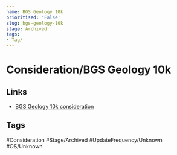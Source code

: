 ```yaml
---
name: BGS Geology 10k
prioritised: 'False'
slug: bgs-geology-10k
stage: Archived
tags:
- Tag/
---
```


# Consideration/BGS Geology 10k



## Links

* [BGS Geology 10k consideration](https://design.planning.data.gov.uk/planning-consideration/bgs-geology-10k)

## Tags

#Consideration #Stage/Archived #UpdateFrequency/Unknown #OS/Unknown